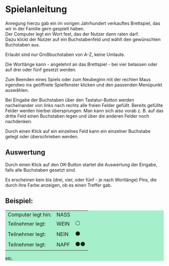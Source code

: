 # Spielanleitung

Anregung hierzu gab ein im vorigen Jahrhundert verkauftes Brettspiel, das wir in der Familie gern gespielt haben.\
Der Computer legt ein Wort fest, das der Nutzer dann raten darf.\
Dazu klickt der Nutzer auf ein Buchstabenfeld und wählt den gewünschten Buchstaben aus.

Erlaubt sind nur Großbuchstaben von A-Z, keine Umlaute.

Die Wortlänge kann - angelehnt an das Brettspiel - bei vier belassen oder auf drei oder fünf gesetzt werden.

Zum Beenden eines Spiels oder zum Neubeginn mit der rechten Maus 
irgendwo ins geöffnete Spielfenster klicken und den passenden Menüpunkt auswählen.

Bei Eingabe der Buchstaben über den Tastatur-Button werden nacheinander von links nach rechts alle freien Felder gefüllt. Bereits gefüllte Felder werden hierbei übersprungen. Man kann sich also vorab z.&nbsp;B. auf das dritte Feld einen Buchstaben legen und über die anderen Felder noch nachdenken.

Durch einen Klick auf ein einzelnes Feld kann ein einzelner Buchstabe gelegt oder überschrieben werden.

## Auswertung
Durch einen Klick auf den OK-Button startet die Auswertung der Eingabe, falls alle Buchstaben gesetzt sind.

Es erscheinen kein bis (drei, vier, oder fünf - je nach Wortlänge) Pins, die durch ihre Farbe anzeigen, ob es einen Treffer gab.

## Beispiel:
<div style="background-color:#a5efca">
<table>
<tr><td>Computer legt hin:<td/>NASS<td/></td></tr>
<tr><td>Teilnehmer legt:<td/>WEIN<td/>⚪</td></tr>
<tr><td>Teilnehmer legt:<td/>NEIN<td/>⚫</td></tr>
<tr><td>Teilnehmer legt:<td/>NAPF<td/>⚫⚫</td></tr>
</table>
etc.
</div>